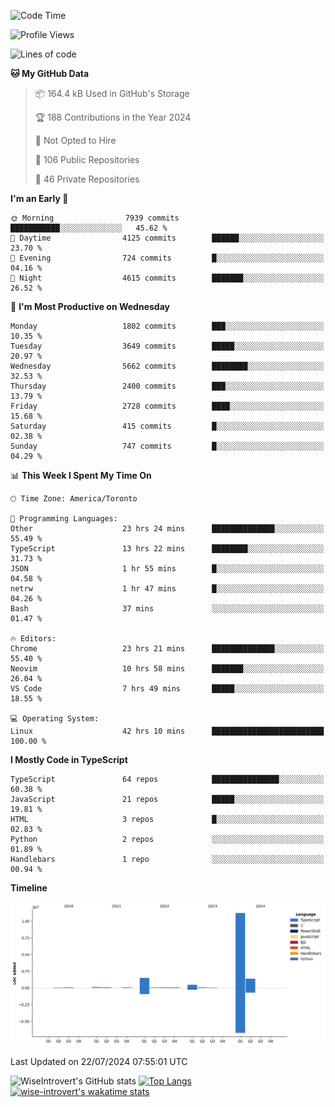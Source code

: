 <!--START_SECTION:waka-->
![Code Time](http://img.shields.io/badge/Code%20Time-1%2C943%20hrs%203%20mins-blue)

![Profile Views](http://img.shields.io/badge/Profile%20Views-0-blue)

![Lines of code](https://img.shields.io/badge/From%20Hello%20World%20I%27ve%20Written-15.3%20million%20lines%20of%20code-blue)

**🐱 My GitHub Data** 

> 📦 164.4 kB Used in GitHub's Storage 
 > 
> 🏆 188 Contributions in the Year 2024
 > 
> 🚫 Not Opted to Hire
 > 
> 📜 106 Public Repositories 
 > 
> 🔑 46 Private Repositories 
 > 
**I'm an Early 🐤** 

```text
🌞 Morning                7939 commits        ███████████░░░░░░░░░░░░░░   45.62 % 
🌆 Daytime                4125 commits        ██████░░░░░░░░░░░░░░░░░░░   23.70 % 
🌃 Evening                724 commits         █░░░░░░░░░░░░░░░░░░░░░░░░   04.16 % 
🌙 Night                  4615 commits        ███████░░░░░░░░░░░░░░░░░░   26.52 % 
```
📅 **I'm Most Productive on Wednesday** 

```text
Monday                   1802 commits        ███░░░░░░░░░░░░░░░░░░░░░░   10.35 % 
Tuesday                  3649 commits        █████░░░░░░░░░░░░░░░░░░░░   20.97 % 
Wednesday                5662 commits        ████████░░░░░░░░░░░░░░░░░   32.53 % 
Thursday                 2400 commits        ███░░░░░░░░░░░░░░░░░░░░░░   13.79 % 
Friday                   2728 commits        ████░░░░░░░░░░░░░░░░░░░░░   15.68 % 
Saturday                 415 commits         █░░░░░░░░░░░░░░░░░░░░░░░░   02.38 % 
Sunday                   747 commits         █░░░░░░░░░░░░░░░░░░░░░░░░   04.29 % 
```


📊 **This Week I Spent My Time On** 

```text
🕑︎ Time Zone: America/Toronto

💬 Programming Languages: 
Other                    23 hrs 24 mins      ██████████████░░░░░░░░░░░   55.49 % 
TypeScript               13 hrs 22 mins      ████████░░░░░░░░░░░░░░░░░   31.73 % 
JSON                     1 hr 55 mins        █░░░░░░░░░░░░░░░░░░░░░░░░   04.58 % 
netrw                    1 hr 47 mins        █░░░░░░░░░░░░░░░░░░░░░░░░   04.26 % 
Bash                     37 mins             ░░░░░░░░░░░░░░░░░░░░░░░░░   01.47 % 

🔥 Editors: 
Chrome                   23 hrs 21 mins      ██████████████░░░░░░░░░░░   55.40 % 
Neovim                   10 hrs 58 mins      ███████░░░░░░░░░░░░░░░░░░   26.04 % 
VS Code                  7 hrs 49 mins       █████░░░░░░░░░░░░░░░░░░░░   18.55 % 

💻 Operating System: 
Linux                    42 hrs 10 mins      █████████████████████████   100.00 % 
```

**I Mostly Code in TypeScript** 

```text
TypeScript               64 repos            ███████████████░░░░░░░░░░   60.38 % 
JavaScript               21 repos            █████░░░░░░░░░░░░░░░░░░░░   19.81 % 
HTML                     3 repos             █░░░░░░░░░░░░░░░░░░░░░░░░   02.83 % 
Python                   2 repos             ░░░░░░░░░░░░░░░░░░░░░░░░░   01.89 % 
Handlebars               1 repo              ░░░░░░░░░░░░░░░░░░░░░░░░░   00.94 % 
```



**Timeline**

![Lines of Code chart](https://raw.githubusercontent.com/wise-introvert/wise-introvert/master/assets/bar_graph.png)


 Last Updated on 22/07/2024 07:55:01 UTC
<!--END_SECTION:waka-->

![WiseIntrovert's GitHub stats](https://github-readme-stats.vercel.app/api?username=wise-introvert&count_private=true&show_icons=true)
[![Top Langs](https://github-readme-stats.vercel.app/api/top-langs/?username=wise-introvert&langs_count=10)](https://github.com/anuraghazra/github-readme-stats)
[![wise-introvert's wakatime stats](https://github-readme-stats.vercel.app/api/wakatime?username=wiseintrovert)](https://github.com/anuraghazra/github-readme-stats)
